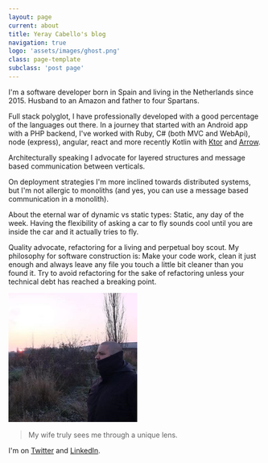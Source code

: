 ```yaml
---
layout: page
current: about
title: Yeray Cabello's blog
navigation: true
logo: 'assets/images/ghost.png'
class: page-template
subclass: 'post page'
---
```


I'm a software developer born in Spain and living in the Netherlands since 2015. Husband to an Amazon and father to four Spartans.

Full stack polyglot, I have professionally developed with a good percentage of the languages out there. In a journey that started with an Android app with a PHP
backend, I've worked with Ruby, C# (both MVC and WebApi), node (express), angular, react and more recently Kotlin with [Ktor](https://ktor.io/) and
[Arrow](https://arrow-kt.io/).

Architecturally speaking I advocate for layered structures and message based communication between verticals.

On deployment strategies I'm more inclined towards distributed systems, but I'm not allergic to monoliths (and yes, you can use a message based communication
in a monolith).

About the eternal war of dynamic vs static types: Static, any day of the week. Having the flexibility of asking a car to fly sounds cool until you are inside
the car and it actually tries to fly.

Quality advocate, refactoring for a living and perpetual boy scout. My philosophy for software construction is: Make your code work, clean it just enough and
always leave any file you touch a little bit cleaner than you found it. Try to avoid refactoring for the sake of refactoring unless your technical debt has
reached a breaking point. 

<img src="../assets/images/portrait.png" alt="My portrait pic" style="width:256px;height:256px">

> My wife truly sees me through a unique lens.

I'm on [Twitter](https://www.twitter.com/jycabello) and [LinkedIn](https://www.linkedin.com/in/jycabello/).
